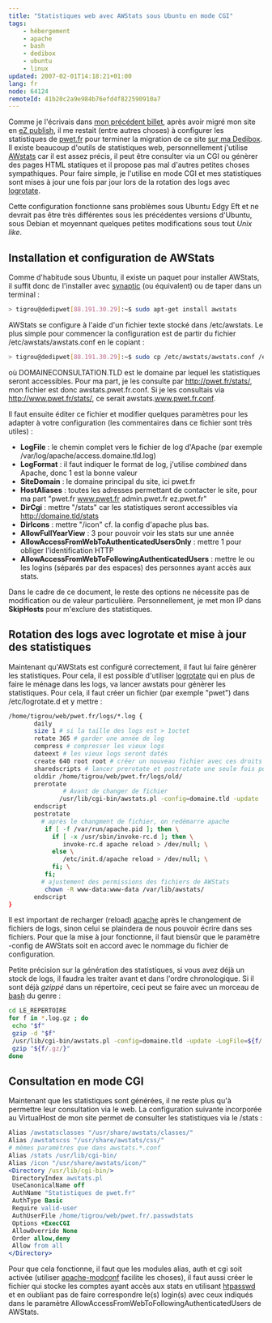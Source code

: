 ```yaml
---
title: "Statistiques web avec AWStats sous Ubuntu en mode CGI"
tags:
    - hébergement
    - apache
    - bash
    - dedibox
    - ubuntu
    - linux
updated: 2007-02-01T14:18:21+01:00
lang: fr
node: 64124
remoteId: 41b20c2a9e984b76efd4f822590910a7
---
```

 
Comme je l'écrivais dans [mon précédent billet](/post/migration-sur-dedipwet), après avoir migré mon site en [eZ publish](), il me restait (entre autres choses) à configurer les statistiques de [pwet.fr]() pour terminer la migration de ce site [sur ma Dedibox](/post/une-dedibox-en-moins-de-temps-qu-il-en-faut-pour-le-dire). Il existe beaucoup d'outils de statistiques web, personnellement j'utilise [AWstats](http://awstats.sourceforge.net/) car il est assez précis, il peut être consulter via un CGI ou génèrer des pages HTML statiques et il propose pas mal d'autres petites choses sympathiques. Pour faire simple, je l'utilise en mode CGI et mes statistiques sont mises à jour une fois par jour lors de la rotation des logs avec [logrotate](http://pwet.fr/man/linux/administration_systeme/logrotate).

 
Cette configuration fonctionne sans problèmes sous Ubuntu Edgy Eft et ne devrait pas être très différentes sous les précédentes versions d'Ubuntu, sous Debian et moyennant quelques petites modifications sous tout *Unix like*.

  
## Installation et configuration de AWStats

 
Comme d'habitude sous Ubuntu, il existe un paquet pour installer AWStats, il suffit donc de l'installer avec [synaptic](http://pwet.fr/man/linux/administration_systeme/synaptic) (ou équivalent) ou de taper dans un terminal :

 ``` bash
> tigrou@dedipwet[88.191.30.29]:~$ sudo apt-get install awstats
```

 
AWStats se configure à l'aide d'un fichier texte stocké dans /etc/awstats. Le plus simple pour commencer la configuration est de partir du fichier /etc/awstats/awstats.conf en le copiant :

 ``` bash
> tigrou@dedipwet[88.191.30.29]:~$ sudo cp /etc/awstats/awstats.conf /etc/awstats/awstats.DOMAINECONSULTATION.TLD.conf
```

 
où DOMAINECONSULTATION.TLD est le domaine par lequel les statistiques seront accessibles. Pour ma part, je les consulte par http://pwet.fr/stats/, mon fichier est donc awstats.pwet.fr.conf. Si je les consultais via http://www.pwet.fr/stats/, ce serait awstats.www.pwet.fr.conf.

 
Il faut ensuite éditer ce fichier et modifier quelques paramètres pour les adapter à votre configuration (les commentaires dans ce fichier sont très utiles) :

 * **LogFile** : le chemin complet vers le fichier de log d'Apache (par exemple /var/log/apache/access.domaine.tld.log)
 * **LogFormat** : il faut indiquer le format de log, j'utilise *combined* dans Apache, donc 1 est la bonne valeur
 * **SiteDomain** : le domaine principal du site, ici pwet.fr
 * **HostAliases** : toutes les adresses permettant de contacter le site, pour ma part &quot;pwet.fr www.pwet.fr admin.pwet.fr ez.pwet.fr&quot;
 * **DirCgi** : mettre &quot;/stats&quot; car les statistiques seront accessibles via http://domaine.tld/stats
 * **DirIcons** : mettre &quot;/icon&quot; cf. la config d'apache plus bas.
 * **AllowFullYearView** : 3 pour pouvoir voir les stats sur une année
 * **AllowAccessFromWebToAuthenticatedUsersOnly** : mettre 1 pour obliger l'identification HTTP
 * **AllowAccessFromWebToFollowingAuthenticatedUsers** : mettre le ou les logins (séparés par des espaces) des personnes ayant accès aux stats.
 
Dans le cadre de ce document, le reste des options ne nécessite pas de modification ou de valeur particulière. Personnellement, je met mon IP dans **SkipHosts** pour m'exclure des statistiques.

   
## Rotation des logs avec logrotate et mise à jour des statistiques

 
Maintenant qu'AWStats est configuré correctement, il faut lui faire génèrer les statistiques. Pour cela, il est possible d'utiliser [logrotate](http://pwet.fr/man/linux/administration_systeme/logrotate) qui en plus de faire le ménage dans les logs, va lancer awstats pour génèrer les statistiques. Pour cela, il faut créer un fichier (par exemple &quot;pwet&quot;) dans /etc/logrotate.d et y mettre :

 ``` bash
/home/tigrou/web/pwet.fr/logs/*.log {
        daily
        size 1 # si la taille des logs est > 1octet
        rotate 365 # garder une année de log
        compress # compresser les vieux logs
        dateext # les vieux logs seront datés
        create 640 root root # créer un nouveau fichier avec ces droits
        sharedscripts # lancer prerotate et postrotate une seule fois pour tous les logs
        olddir /home/tigrou/web/pwet.fr/logs/old/
        prerotate
                # Avant de changer de fichier
               /usr/lib/cgi-bin/awstats.pl -config=domaine.tld -update
        endscript
        postrotate
          # après le changment de fichier, on redémarre apache
           if [ -f /var/run/apache.pid ]; then \
             if [ -x /usr/sbin/invoke-rc.d ]; then \
                invoke-rc.d apache reload > /dev/null; \
             else \
                /etc/init.d/apache reload > /dev/null; \
             fi; \
           fi;
          # ajustement des permissions des fichiers de AWStats
           chown -R www-data:www-data /var/lib/awstats/
        endscript
}
```

 
Il est important de recharger (reload) [apache](http://pwet.fr/man/linux/administration_systeme/apache) après le changement de fichiers de logs, sinon celui se plaindera de nous pouvoir écrire dans ses fichiers. Pour que la mise à jour fonctionne, il faut biensûr que le paramètre -config de AWStats soit en accord avec le nommage du fichier de configuration.

 
Petite précision sur la génération des statistiques, si vous avez déjà un stock de logs, il faudra les traiter avant et dans l'ordre chronologique. Si il sont déjà *gzippé* dans un répertoire, ceci peut se faire avec un morceau de [bash](http://pwet.fr/man/linux/commandes/bash) du genre :

 ``` bash
cd LE_REPERTOIRE
for f in *.log.gz ; do
  echo "$f"
  gzip -d "$f"
  /usr/lib/cgi-bin/awstats.pl -config=domaine.tld -update -LogFile=${f/.gz/}
  gzip "${f/.gz/}"
done
```

   
## Consultation en mode CGI

 
Maintenant que les statistiques sont générées, il ne reste plus qu'à permettre leur consultation via le web. La configuration suivante incorporée au VirtualHost de mon site permet de consulter les statistiques via le /stats :

 ``` apache
Alias /awstatsclasses "/usr/share/awstats/classes/"
Alias /awstatscss "/usr/share/awstats/css/"
# mêmes paramètres que dans awstats.*.conf
Alias /stats /usr/lib/cgi-bin/
 Alias /icon "/usr/share/awstats/icon/"
<Directory /usr/lib/cgi-bin/>
  DirectoryIndex awstats.pl
  UseCanonicalName off
  AuthName "Statistiques de pwet.fr"
  AuthType Basic
  Require valid-user
  AuthUserFile /home/tigrou/web/pwet.fr/.passwdstats
  Options +ExecCGI
  AllowOverride None
  Order allow,deny
  Allow from all
</Directory>
```

 
Pour que cela fonctionne, il faut que les modules alias, auth et cgi soit activée (utiliser [apache-modconf](http://pwet.fr/man/linux/administration_systeme/apache_modconf) facilite les choses), il faut aussi créer le fichier qui stocke les comptes ayant accès aux stats en utilisant [htpasswd](http://pwet.fr/man/linux/commandes/htpasswd) et en oubliant pas de faire correspondre le(s) login(s) avec ceux indiqués dans le paramètre AllowAccessFromWebToFollowingAuthenticatedUsers de AWStats.

 